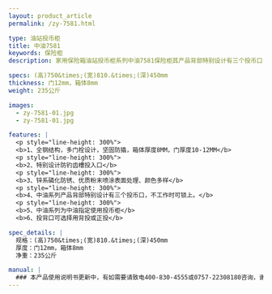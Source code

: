```yaml
---
layout: product_article
permalink: /zy-7581.html

type: 油站投币柜
title: 中油7581
keywords: 保险柜
description: 家用保险箱油站投币柜系列中油7581保险柜其产品背部特别设计有三个投币口，不工作时可锁上，特别设计防钓齿槽投入口，投背口可选择用背投或正投。

specs: (高)750&times;(宽)810.&times;(深)450mm
thickness: 门12mm，箱体8mm
weight: 235公斤

images:
  - zy-7581-01.jpg
  - zy-7581-01.jpg

features: |
  <p style="line-height: 300%">
  <b>1、全钢结构，多门栓设计，坚固防撬，箱体厚度8MM，门厚度10-12MM</b>
  <p style="line-height: 300%">
  <b>2、特别设计防钓齿槽投入口</b>
  <p style="line-height: 300%">
  <b>3、锌系磷化防锈、优质粉末喷涂表面处理、颜色多样</b>
  <p style="line-height: 300%">
  <b>4、中油系列产品背部特别设计有三个投币口，不工作时可锁上。</b>
  <p style="line-height: 300%">
  <b>5、中油系列为中油指定使用投币柜</b>  
  <b>6、投背口可选择用背投或正投</b>

spec_details: |
  规格：(高)750&times;(宽)810.&times;(深)450mm  
  厚度：门12mm，箱体8mm  
  净重：235公斤

manual: |
  ### 本产品使用说明书更新中，有如需要请致电400-830-4555或0757-22308180咨询，谢谢!
---
```

